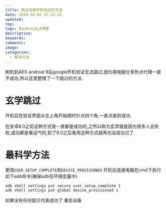 ```yaml
---
title: 跳过谷歌开机验证的方法
date: 2018-10-02 17:25:25
updated:
top:
tags: [android,折腾]
description:
keywords:
comments:
image:
categories:
  - 解决方法
---
```

刷机到AEX android 9后google开机验证无法跳过,因为用电脑分享热点代理一直不成功,所以这里整理了一下跳过的方法.
<!--more-->

# 玄学跳过
开机后在验证界面从左上角开始顺时针点四个角,一直点直到成功.

在安卓8.0之前这种方式我一直都是成功的,之所以称为玄学就是因为很多人会失败,成功都是看运气的,到了8.0之后我用这种方式就再也没成功过了.

# 最科学方法
更改`USER_SETUP_COMPLETE`和`DEVICE_PROVISIONED`
开机后连接电脑在cmd下执行如下adb命令(确保adb在环境变量中)

```
adb shell settings put secure user_setup_complete 1
adb shell settings put global device_provisioned 1
```
如果没有任何提示代表成功了
重启设备